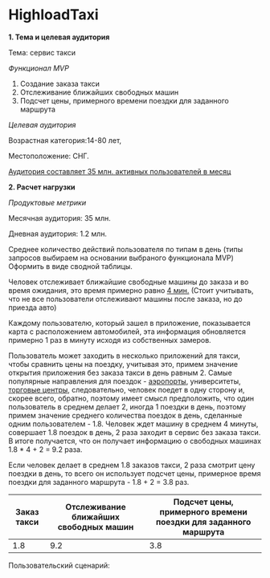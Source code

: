 # HighloadTaxi
**1. Тема и целевая аудитория**

Тема: сервис такси

*Функционал MVP*
1. Создание заказа такси
2. Отслеживание ближайших свободных машин
3. Подсчет цены, примерного времени поездки для заданного маршрута

*Целевая аудитория*

Возрастная категория:14-80 лет,

Местоположение: СНГ.

[Аудитория составляет 35 млн. активных пользователей в месяц](https://inclient.ru/yandex-stats/#:~:text=%D0%90%D1%83%D0%B4%D0%B8%D1%82%D0%BE%D1%80%D0%B8%D1%8F%20%D0%AF%D0%BD%D0%B4%D0%B5%D0%BA%D1%81%20%D0%A2%D0%B0%D0%BA%D1%81%D0%B8,%D0%AF%D0%BD%D0%B4%D0%B5%D0%BA%D1%81%2C%202022)

**2. Расчет нагрузки**

*Продуктовые метрики*

Месячная аудитория: 35 млн.

Дневная аудитория: 1.2 млн.

Среднее количество действий пользователя по типам в день (типы запросов выбираем на основании выбраного функционала MVP) Оформить в виде сводной таблицы.

Человек отслеживает ближайшие свободные машины до заказа и во время ожидания, это время примерно равно [4 мин.](https://yandex.ru/company/researches/2015/moscow/taxi#:~:text=%D0%A1%D1%80%D0%B5%D0%B4%D0%BD%D0%B5%D0%B5%20%D0%B2%D1%80%D0%B5%D0%BC%D1%8F%20%D0%BE%D0%B6%D0%B8%D0%B4%D0%B0%D0%BD%D0%B8%D1%8F%20%D0%B7%D0%B0%D0%BA%D0%B0%D0%B7%D0%B0%20%D0%B2%20%D0%AF%D0%BD%D0%B4%D0%B5%D0%BA%D1%81.%D0%A2%D0%B0%D0%BA%D1%81%D0%B8%20%E2%80%94%204%20%D0%BC%D0%B8%D0%BD%D1%83%D1%82%D1%8B)
(Стоит учитывать, что не все пользователи отслеживают машины после заказа, но до приезда авто)

Каждому пользователю, который зашел в приложение, показывается карта с расположением автомобилей, эта информация обновляется примерно 1 раз в минуту исходя из собственных замеров.

Пользователь может заходить в несколько приложений для такси, чтобы сравнить цены на поездку, учитывая это, примем значение открытия приложения без заказа такси в день равным 2.
Самые популярные направления для поездок - [аэропорты](https://yandex.ru/company/researches/2015/spb/taxi), университеты, [торговые центры](https://yandex.ru/company/researches/2015/moscow/taxi#:~:text=%D0%A1%D1%80%D0%B5%D0%B4%D0%BD%D0%B5%D0%B5%20%D0%B2%D1%80%D0%B5%D0%BC%D1%8F%20%D0%BE%D0%B6%D0%B8%D0%B4%D0%B0%D0%BD%D0%B8%D1%8F%20%D0%B7%D0%B0%D0%BA%D0%B0%D0%B7%D0%B0%20%D0%B2%20%D0%AF%D0%BD%D0%B4%D0%B5%D0%BA%D1%81.%D0%A2%D0%B0%D0%BA%D1%81%D0%B8%20%E2%80%94%204%20%D0%BC%D0%B8%D0%BD%D1%83%D1%82%D1%8B), следовательно, человек поедет в одну сторону и, скорее всего, обратно, поэтому имеет смысл предположить, что один пользователь в среднем делает 2, иногда 1 поездки в день, поэтому примем значение среднего количества поездок в день, сделанные одним пользователем - 1.8.
Человек ждет машину в среднем 4 минуты, совершает 1.8 поездок в день, 2 раза заходит в сервис без заказа такси. В итоге получается, что он получает информацию о свободных машинах 1.8 * 4 + 2 = 9.2 раза.

Если человек делает в среднем 1.8 заказов такси, 2 раза смотрит цену поездки в день, то всего он использует подсчет цены, примерное время поездки для заданного маршрута - 1.8 + 2 = 3.8 раз. 

|Заказ такси|Отслеживание ближайших свободных машин|Подсчет цены, примерного времени поездки для заданного маршрута|
|--|--|--|
|1.8|9.2|3.8|

Пользовательский сценарий:

